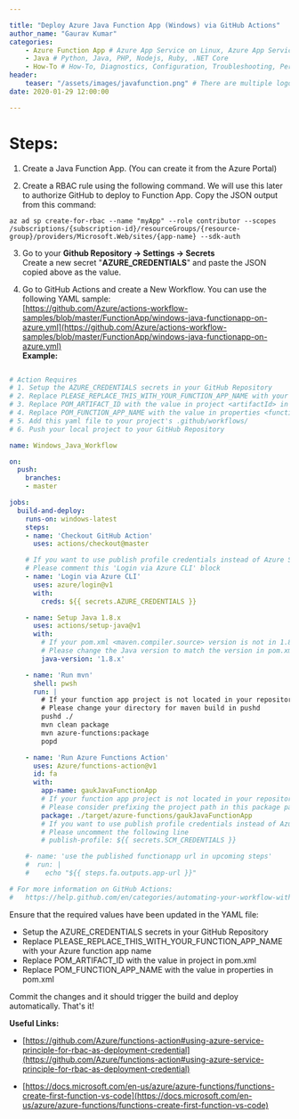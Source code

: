 ```yaml
---

title: "Deploy Azure Java Function App (Windows) via GitHub Actions"
author_name: "Gaurav Kumar"
categories:
    - Azure Function App # Azure App Service on Linux, Azure App Service on Windows, Azure Function App, Azure VM, Azure SDK
    - Java # Python, Java, PHP, Nodejs, Ruby, .NET Core
    - How-To # How-To, Diagnostics, Configuration, Troubleshooting, Performance
header:
    teaser: "/assets/images/javafunction.png" # There are multiple logos that can be used in 
date: 2020-01-29 12:00:00

---
```


# Steps:  
  
1. Create a Java Function App. (You can create it from the Azure Portal)

2. Create a RBAC rule using the following command. We will use this later to authorize GitHub to deploy to Function App. Copy the JSON output from this command:  
```cli
az ad sp create-for-rbac --name "myApp" --role contributor --scopes /subscriptions/{subscription-id}/resourceGroups/{resource-group}/providers/Microsoft.Web/sites/{app-name} --sdk-auth
```

3. Go to your __Github Repository -> Settings -> Secrets__  
Create a new secret "__AZURE_CREDENTIALS__" and paste the JSON copied above as the value.

4. Go to GitHub Actions and create a New Workflow.
You can use the following YAML sample:  
[https://github.com/Azure/actions-workflow-samples/blob/master/FunctionApp/windows-java-functionapp-on-azure.yml](https://github.com/Azure/actions-workflow-samples/blob/master/FunctionApp/windows-java-functionapp-on-azure.yml)  
__Example:__

```yaml

# Action Requires
# 1. Setup the AZURE_CREDENTIALS secrets in your GitHub Repository
# 2. Replace PLEASE_REPLACE_THIS_WITH_YOUR_FUNCTION_APP_NAME with your Azure function app name
# 3. Replace POM_ARTIFACT_ID with the value in project <artifactId> in pom.xml
# 4. Replace POM_FUNCTION_APP_NAME with the value in properties <functionAppName> in pom.xml
# 5. Add this yaml file to your project's .github/workflows/
# 6. Push your local project to your GitHub Repository

name: Windows_Java_Workflow

on:
  push:
    branches:
    - master

jobs:
  build-and-deploy:
    runs-on: windows-latest
    steps:
    - name: 'Checkout GitHub Action'
      uses: actions/checkout@master

    # If you want to use publish profile credentials instead of Azure Service Principal
    # Please comment this 'Login via Azure CLI' block
    - name: 'Login via Azure CLI'
      uses: azure/login@v1
      with:
        creds: ${{ secrets.AZURE_CREDENTIALS }}

    - name: Setup Java 1.8.x
      uses: actions/setup-java@v1
      with:
        # If your pom.xml <maven.compiler.source> version is not in 1.8.x
        # Please change the Java version to match the version in pom.xml <maven.compiler.source>
        java-version: '1.8.x'

    - name: 'Run mvn'
      shell: pwsh
      run: |
        # If your function app project is not located in your repository's root
        # Please change your directory for maven build in pushd
        pushd ./
        mvn clean package
        mvn azure-functions:package
        popd

    - name: 'Run Azure Functions Action'
      uses: Azure/functions-action@v1
      id: fa
      with:
        app-name: gaukJavaFunctionApp
        # If your function app project is not located in your repository's root
        # Please consider prefixing the project path in this package parameter
        package: ./target/azure-functions/gaukJavaFunctionApp
        # If you want to use publish profile credentials instead of Azure Service Principal
        # Please uncomment the following line
        # publish-profile: ${{ secrets.SCM_CREDENTIALS }}

    #- name: 'use the published functionapp url in upcoming steps'
    #  run: |
    #    echo "${{ steps.fa.outputs.app-url }}"

# For more information on GitHub Actions:
#   https://help.github.com/en/categories/automating-your-workflow-with-github-actions
```
Ensure that the required values have been updated in the YAML file:

- Setup the AZURE_CREDENTIALS secrets in your GitHub Repository
- Replace PLEASE_REPLACE_THIS_WITH_YOUR_FUNCTION_APP_NAME with your Azure function app name
- Replace POM_ARTIFACT_ID with the value in project <artifactId> in pom.xml
- Replace POM_FUNCTION_APP_NAME with the value in properties <functionAppName> in pom.xml

Commit the changes and it should trigger the build and deploy automatically. That's it!

  
__Useful Links:__
- [https://github.com/Azure/functions-action#using-azure-service-principle-for-rbac-as-deployment-credential](https://github.com/Azure/functions-action#using-azure-service-principle-for-rbac-as-deployment-credential)

- [https://docs.microsoft.com/en-us/azure/azure-functions/functions-create-first-function-vs-code](https://docs.microsoft.com/en-us/azure/azure-functions/functions-create-first-function-vs-code)
